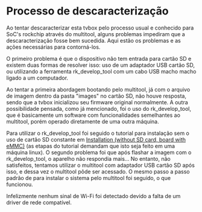 # Processo de descaracterização
Ao tentar descaracterizar esta tvbox pelo processo usual e conhecido para SoC's rockchip através do multitool, alguns problemas impediram que a descaracterização fosse bem sucedida. Aqui estão os problemas e as ações necessárias para contorná-los.

O primeiro problema é que o dispositivo não tem entrada para cartão SD e existem duas formas de resolver isso: uso de um adaptador USB cartão SD, ou utilizando a ferramenta rk_develop_tool com um cabo USB macho macho ligado a um computador.

Ao tentar a primeira abordagem bootando pelo multitool, já com o arquivo de imagem dentro da pasta "images" no cartão SD, não houve resposta, sendo que a tvbox inicializou seu firmware original normalmente. A outra possibilidade pensada, como já mencionado, foi o uso do rk_develop_tool, que é basicamente um software com funcionalidades semelhantes ao multitool, porém operado diretamente de uma outra máquina.

Para utilizar o rk_develop_tool foi seguido o tutorial para instalação sem o uso de cartão SD constante em [Installation (without SD card, board with eMMC)](https://forum.armbian.com/topic/34923-csc-armbian-for-rk322x-tv-box-boards/) (as etapas do tutorial demandam que isto seja feito em uma máquina linux). O segundo problema foi que após flashar a imagem com o rk_develop_tool, o aparelho não respondia mais... No entanto, não satisfeitos, tentamos utilizar o multitool com adaptador USB cartão SD após isso, e dessa vez o multitool pôde ser acessado. O mesmo passo a passo padrão de para instalar o sistema pelo multitool foi seguido, o que funcionou.

Infelizmente nenhum sinal de Wi-Fi foi detectado devido a falta de um driver de rede compatível.
